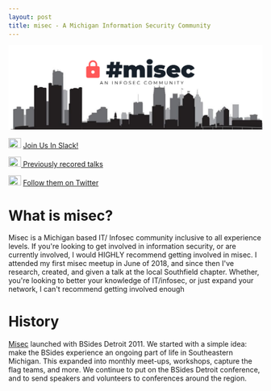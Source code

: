 ```yaml
---
layout: post
title: misec - A Michigan Information Security Community
---
```


![](https://github.com/AnthonyTippy/Images/blob/master/An%20Infosec%20Community.png?raw=true)


<img src="https://junkee.com/wp-content/uploads/2019/03/slack.jpg" data-canonical-src="https://junkee.com/wp-content/uploads/2019/03/slack.jpg" width="25" height="20" /> [ Join Us In Slack!](http://misec.herokuapp.com/)

<img src="https://banner2.kisspng.com/20180514/txe/kisspng-youtube-logo-5afa04958ecbc5.7692802515263346135849.jpg" data-canonical-src="https://banner2.kisspng.com/20180514/txe/kisspng-youtube-logo-5afa04958ecbc5.7692802515263346135849.jpg" width="25" height="20" />[ Previously recored talks](https://www.youtube.com/user/MiSecGroup)

<img src="https://static01.nyt.com/images/2014/08/10/magazine/10wmt/10wmt-articleLarge-v4.jpg?quality=75&auto=webp&disable=upscale" data-canonical-src="https://static01.nyt.com/images/2014/08/10/magazine/10wmt/10wmt-articleLarge-v4.jpg?quality=75&auto=webp&disable=upscale" width="25" height="20" /> [ Follow them on Twitter](https://twitter.com/MiSec)

# What is misec?

Misec is a Michigan based IT/ Infosec community inclusive to all experience levels.  If you're looking to get involved in information security, or are currently involved, I would HIGHLY recommend getting involved in misec.  I attended my first misec meetup in June of 2018, and since then I've research, created, and given a talk at the local Southfield chapter.  Whether, you're looking to better your knowledge of IT/infosec, or just expand your network, I can't recommend getting involved enough

# History
[Misec](https://www.misec.us/) launched with BSides Detroit 2011. We started with a simple idea: make the BSides experience an ongoing part of life in Southeastern Michigan. This expanded into monthly meet-ups, workshops, capture the flag teams, and more. We continue to put on the BSides Detroit conference, and to send speakers and volunteers to conferences around the region.


